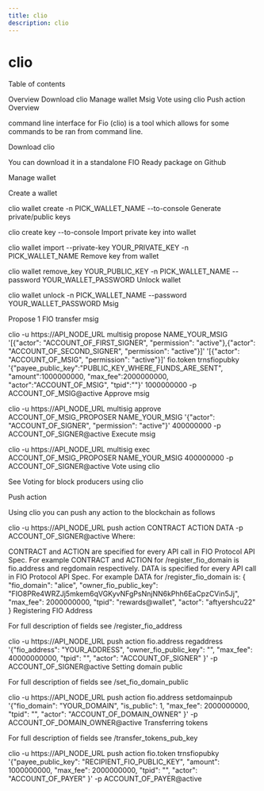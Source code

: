 ```yaml
---
title: clio
description: clio
---
```


# clio

Table of contents

Overview
Download clio
Manage wallet
Msig
Vote using clio
Push action
Overview

command line interface for Fio (clio) is a tool which allows for some commands to be ran from command line.

Download clio

You can download it in a standalone FIO Ready package on Github

Manage wallet

Create a wallet

clio wallet create -n PICK_WALLET_NAME --to-console
Generate private/public keys

clio create key --to-console
Import private key into wallet

clio wallet import --private-key YOUR_PRIVATE_KEY -n PICK_WALLET_NAME
Remove key from wallet

clio wallet remove_key YOUR_PUBLIC_KEY -n PICK_WALLET_NAME --password YOUR_WALLET_PASSWORD
Unlock wallet

clio wallet unlock -n PICK_WALLET_NAME --password YOUR_WALLET_PASSWORD
Msig

Propose 1 FIO transfer msig

clio -u https://API_NODE_URL multisig propose NAME_YOUR_MSIG '[{"actor": "ACCOUNT_OF_FIRST_SIGNER", "permission": "active"},{"actor": "ACCOUNT_OF_SECOND_SIGNER", "permission": "active"}]' '[{"actor": "ACCOUNT_OF_MSIG", "permission": "active"}]' fio.token trnsfiopubky '{"payee_public_key":"PUBLIC_KEY_WHERE_FUNDS_ARE_SENT", "amount":1000000000, "max_fee":2000000000, "actor":"ACCOUNT_OF_MSIG", "tpid":""}' 1000000000 -p ACCOUNT_OF_MSIG@active
Approve msig

clio -u https://API_NODE_URL multisig approve ACCOUNT_OF_MSIG_PROPOSER NAME_YOUR_MSIG '{"actor": "ACCOUNT_OF_SIGNER", "permission": "active"}' 400000000 -p ACCOUNT_OF_SIGNER@active
Execute msig

clio -u https://API_NODE_URL multisig exec ACCOUNT_OF_MSIG_PROPOSER NAME_YOUR_MSIG 400000000 -p ACCOUNT_OF_SIGNER@active
Vote using clio

See Voting for block producers using clio

Push action

Using clio you can push any action to the blockchain as follows

clio -u https://API_NODE_URL push action CONTRACT ACTION DATA -p ACCOUNT_OF_SIGNER@active
Where:

CONTRACT and ACTION are specified for every API call in FIO Protocol API Spec. For example CONTRACT and ACTION for /register_fio_domain is fio.address and regdomain respectively.
DATA is specified for every API call in FIO Protocol API Spec. For example DATA for /register_fio_domain is:
{
  "fio_domain": "alice",
  "owner_fio_public_key": "FIO8PRe4WRZJj5mkem6qVGKyvNFgPsNnjNN6kPhh6EaCpzCVin5Jj",
  "max_fee": 2000000000,
  "tpid": "rewards@wallet",
  "actor": "aftyershcu22"
}
Registering FIO Address

For full description of fields see /register_fio_address

clio -u https://API_NODE_URL push action fio.address regaddress '{"fio_address": "YOUR_ADDRESS", "owner_fio_public_key": "", "max_fee": 40000000000, "tpid": "", "actor": "ACCOUNT_OF_SIGNER"
}' -p ACCOUNT_OF_SIGNER@active
Setting domain public

For full description of fields see /set_fio_domain_public

clio -u https://API_NODE_URL push action fio.address setdomainpub '{"fio_domain": "YOUR_DOMAIN", "is_public": 1, "max_fee": 2000000000, "tpid": "", "actor": "ACCOUNT_OF_DOMAIN_OWNER"
}' -p ACCOUNT_OF_DOMAIN_OWNER@active
Transferring tokens

For full description of fields see /transfer_tokens_pub_key

clio -u https://API_NODE_URL push action fio.token trnsfiopubky '{"payee_public_key": "RECIPIENT_FIO_PUBLIC_KEY", "amount": 1000000000, "max_fee": 2000000000, "tpid": "", "actor": "ACCOUNT_OF_PAYER"
}' -p ACCOUNT_OF_PAYER@active

